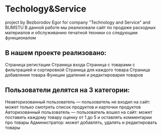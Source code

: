 # Techology&Service
project by Bezborodov Egor for company "Technology and Service" and BUMSTU
В данной работе мы реализовали сайт по продаже расходных материалов и обслуживанию печатной техники со следующим функционалом

В нашем проекте реализовано:
---
Страница регистации
Страница входа
Страница с товарами с фильтрацией и сортировкой
Страница для каждого товара
Страница добавления товара
Функции удаления и редактировария товаров 


Пользователи делятся на 3 категории:
---

Неавторизованный пользователь — пользователь не входил на сайт: может только смотреть список продуктов и карточки продуктов
Авторизованный пользователь — пользователь вошел на сайт: может поставить каждому товару оценку от 1 до 5 и оставлять комментарии про товары
Администратор: может добавлять, удалять и редактировать товары
